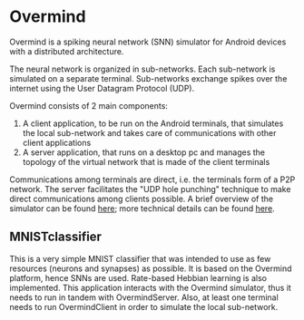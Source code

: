 <h1>Overmind</h1>

Overmind is a spiking neural network (SNN) simulator for Android devices with a distributed architecture. 

The neural network is organized in sub-networks. Each sub-network is simulated on a separate terminal. Sub-networks exchange spikes over the internet using the User Datagram Protocol (UDP).

Overmind consists of 2 main components: 
  1) A client application, to be run on the Android terminals, that simulates the local sub-network and takes care of communications with other client applications
  2) A server application, that runs on a desktop pc and manages the topology of the virtual network that is made of the client terminals 
  
Communications among terminals are direct, i.e. the terminals form of a P2P network. The server facilitates the "UDP hole punching" technique to make direct communications among clients possible. A brief overview of the simulator can be found <a href="https://drive.google.com/file/d/1HXEZPquvL074W5A8zCYezKZsSuZJRPBV/view?usp=sharing">here</a>; more technical details can be found <a href="https://drive.google.com/file/d/1mpvIt8U_E-32HUVETb6icVovcQidOv6U/view?usp=sharing">here</a>.

<h2>MNISTclassifier</h2>

This is a very simple MNIST classifier that was intended to use as few resources (neurons and synapses) as possible. It is based on the Overmind platform, hence SNNs are used. Rate-based Hebbian learning is also implemented. This application interacts with the Overmind simulator, thus it needs to run in tandem with OvermindServer. Also, at least one terminal needs to run OvermindClient in order to simulate the local sub-network. 
